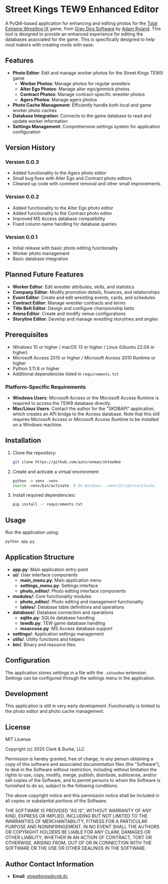 # Street Kings TEW9 Enhanced Editor

A PyQt6-based application for enhancing and editing photos for the [Total Extreme Wrestling IX](https://greydogsoftware.com/title/total-extreme-wrestling-ix-2/) game, from [Grey Dog Software](https://www.greydogssoftware.com/) by [Adam Ryland](https://forum.greydogsoftware.com/profile/15-adam-ryland/). This tool is designed to provide an enhanced experience for editing the databases associated for the game. This is specifically designed to help mod makers with creating mods with ease.

## Features

- **Photo Editor**: Edit and manage worker photos for the Street Kings TEW9 game
  - **Worker Photos**: Manage photos for regular wrestlers
  - **Alter Ego Photos**: Manage alter ego/gimmick photos
  - **Contract Photos**: Manage contract-specific wrestler photos
  - **Agers Photos**: Manage agers photos
- **Photo Cache Management**: Efficiently handle both local and game worker photo caches
- **Database Integration**: Connects to the game database to read and update worker information
- **Settings Management**: Comprehensive settings system for application configuration

## Version History

### Version 0.0.3

- Added functionality to the Agers photo editor
- Small bug fixes with Alter Ego and Contract photo editors
- Cleaned up code with comment removal and other small improvements

### Version 0.0.2

- Added functionality to the Alter Ego photo editor
- Added functionality to the Contract photo editor
- Improved MS Access database compatibility
- Fixed column name handling for database queries

### Version 0.0.1

- Initial release with basic photo editing functionality
- Worker photo management
- Basic database integration

## Planned Future Features

- **Worker Editor**: Edit wrestler attributes, skills, and statistics
- **Company Editor**: Modify promotion details, finances, and relationships
- **Event Editor**: Create and edit wrestling events, cards, and schedules
- **Contract Editor**: Manage wrestler contracts and terms
- **Title Belt Editor**: Design and configure championship belts
- **Arena Editor**: Create and modify venue configurations
- **Storyline Editor**: Develop and manage wrestling storylines and angles

## Prerequisites

- Windows 10 or higher / macOS 13 or higher / Linux (Ubuntu 22.04 or higher)
- Microsoft Access 2010 or higher / Microsoft Access 2010 Runtime or higher
- Python 3.11.8 or higher
- Additional dependencies listed in `requirements.txt`

### Platform-Specific Requirements

- **Windows Users**: Microsoft Access or the Microsoft Access Runtime is required to access the TEW9 database directly.
- **Mac/Linux Users**: Contact the author for the "SKDBAPI" application, which creates an API bridge to the Access database. Note that this still requires Microsoft Access or Microsoft Access Runtime to be installed on a Windows machine.

## Installation

1. Clone the repository:

   ```bash
   git clone https://github.com/aznironman/sktew9ee
   ```

2. Create and activate a virtual environment:

   ```bash
   python -m venv .venv
   source .venv/bin/activate  # On Windows: .venv\Scripts\activate
   ```

3. Install required dependencies:

   ```bash
   pip install -r requirements.txt
   ```

## Usage

Run the application using:

```bash
python app.py
```

## Application Structure

- **app.py**: Main application entry point
- **ui/**: User interface components
  - **main_menu.py**: Main application menu
  - **settings_menu.py**: Settings interface
  - **photo_editor/**: Photo editing interface components
- **modules/**: Core functionality modules
  - **photo_editor/**: Photo editing and management functionality
  - **tables/**: Database table definitions and operations
- **database/**: Database connection and operations
  - **sqlite.py**: SQLite database handling
  - **tewdb.py**: TEW game database handling
  - **msaccess.py**: MS Access database support
- **settings/**: Application settings management
- **utils/**: Utility functions and helpers
- **bin/**: Binary and resource files

## Configuration

The application stores settings in a file with the `.sktew9ee` extension. Settings can be configured through the settings menu in the application.

## Development

This application is still in very early development. Functionality is limited to the photo editor and photo cache management.

## License

MIT License

Copyright (c) 2025 Clark & Burke, LLC

Permission is hereby granted, free of charge, to any person obtaining a copy
of this software and associated documentation files (the "Software"), to deal
in the Software without restriction, including without limitation the rights
to use, copy, modify, merge, publish, distribute, sublicense, and/or sell
copies of the Software, and to permit persons to whom the Software is
furnished to do so, subject to the following conditions:

The above copyright notice and this permission notice shall be included in all
copies or substantial portions of the Software.

THE SOFTWARE IS PROVIDED "AS IS", WITHOUT WARRANTY OF ANY KIND, EXPRESS OR
IMPLIED, INCLUDING BUT NOT LIMITED TO THE WARRANTIES OF MERCHANTABILITY,
FITNESS FOR A PARTICULAR PURPOSE AND NONINFRINGEMENT. IN NO EVENT SHALL THE
AUTHORS OR COPYRIGHT HOLDERS BE LIABLE FOR ANY CLAIM, DAMAGES OR OTHER
LIABILITY, WHETHER IN AN ACTION OF CONTRACT, TORT OR OTHERWISE, ARISING FROM,
OUT OF OR IN CONNECTION WITH THE SOFTWARE OR THE USE OR OTHER DEALINGS IN THE
SOFTWARE.

## Author Contact Information

- **Email**: [streetkings@cnb.llc](mailto:streetkings@cnb.llc)
